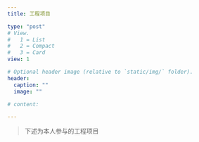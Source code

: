 ```yaml
---
title: 工程项目

type: "post"
# View.
#   1 = List
#   2 = Compact
#   3 = Card
view: 1

# Optional header image (relative to `static/img/` folder).
header:
  caption: ""
  image: ""

# content:

---
```


> 下述为本人参与的工程项目

<!-- ## _Table of Contents_ -->




<!-- - [New Post](newblog/) -->